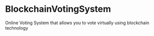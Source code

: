# BlockchainVotingSystem
Online Voting System that allows you to vote virtually using blockchain technology
